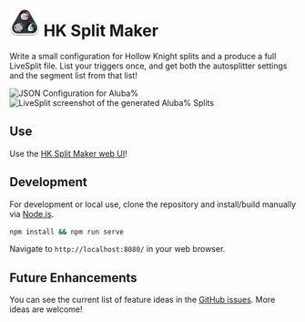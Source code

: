 # ![](src/asset/image/favicon-tiny.png) HK Split Maker

Write a small configuration for Hollow Knight splits and a produce a full LiveSplit file. List your triggers once, and get both the autosplitter settings and the segment list from that list!

![JSON Configuration for Aluba%](./doc/img/aluba.json.PNG)
![LiveSplit screenshot of the generated Aluba% Splits](./doc/img/aluba.lss.PNG)

## Use

Use the [HK Split Maker web UI](https://hksplitmaker.com/)!

## Development

For development or local use, clone the repository and install/build manually via [Node.js](https://nodejs.org/en/).

```sh
npm install && npm run serve
```

Navigate to `http://localhost:8080/` in your web browser.

## Future Enhancements

You can see the current list of feature ideas in the [GitHub
issues](https://github.com/slaurent22/hk-split-maker/issues?q=is%3Aissue+is%3Aopen+sort%3Aupdated-desc). More ideas are
welcome!
